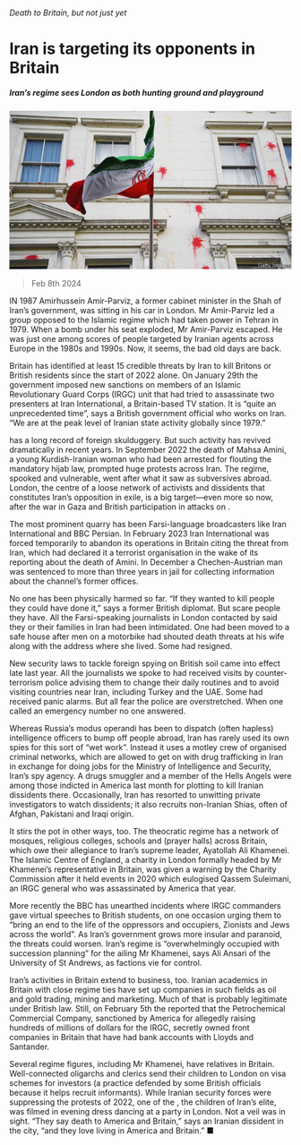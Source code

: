 ###### Death to Britain, but not just yet

# Iran is targeting its opponents in Britain 

##### Iran’s regime sees London as both hunting ground and playground 

![image](images/20240210_BRP002.jpg) 

> Feb 8th 2024 

IN 1987 Amirhussein Amir-Parviz, a former cabinet minister in the Shah of Iran’s government, was sitting in his car in London. Mr Amir-Parviz led a group opposed to the Islamic regime which had taken power in Tehran in 1979. When a bomb under his seat exploded, Mr Amir-Parviz escaped. He was just one among scores of people targeted by Iranian agents across Europe in the 1980s and 1990s. Now, it seems, the bad old days are back.

Britain has identified at least 15 credible threats by Iran to kill Britons or British residents since the start of 2022 alone. On January 29th the government imposed new sanctions on members of an Islamic Revolutionary Guard Corps (IRGC) unit that had tried to assassinate two presenters at Iran International, a Britain-based TV station. It is “quite an unprecedented time”, says a British government official who works on Iran. “We are at the peak level of Iranian state activity globally since 1979.” 

 has a long record of foreign skulduggery. But such activity has revived dramatically in recent years. In September 2022 the death of Mahsa Amini, a young Kurdish-Iranian woman who had been arrested for flouting the mandatory hijab law, prompted huge protests across Iran. The regime, spooked and vulnerable, went after what it saw as subversives abroad. London, the centre of a loose network of activists and dissidents that constitutes Iran’s opposition in exile, is a big target—even more so now, after the war in Gaza and British participation in attacks on .

The most prominent quarry has been Farsi-language broadcasters like Iran International and BBC Persian. In February 2023 Iran International was forced temporarily to abandon its operations in Britain citing the threat from Iran, which had declared it a terrorist organisation in the wake of its reporting about the death of Amini. In December a Chechen-Austrian man was sentenced to more than three years in jail for collecting information about the channel’s former offices. 

No one has been physically harmed so far. “If they wanted to kill people they could have done it,” says a former British diplomat. But scare people they have. All the Farsi-speaking journalists in London contacted by  said they or their families in Iran had been intimidated. One had been moved to a safe house after men on a motorbike had shouted death threats at his wife along with the address where she lived. Some had resigned. 

New security laws to tackle foreign spying on British soil came into effect late last year. All the journalists we spoke to had received visits by counter-terrorism police advising them to change their daily routines and to avoid visiting countries near Iran, including Turkey and the UAE. Some had received panic alarms. But all fear the police are overstretched. When one called an emergency number no one answered. 

Whereas Russia’s modus operandi has been to dispatch (often hapless) intelligence officers to bump off people abroad, Iran has rarely used its own spies for this sort of “wet work”. Instead it uses a motley crew of organised criminal networks, which are allowed to get on with drug trafficking in Iran in exchange for doing jobs for the Ministry of Intelligence and Security, Iran’s spy agency. A drugs smuggler and a member of the Hells Angels were among those indicted in America last month for plotting to kill Iranian dissidents there. Occasionally, Iran has resorted to unwitting private investigators to watch dissidents; it also recruits non-Iranian Shias, often of Afghan, Pakistani and Iraqi origin.

It stirs the pot in other ways, too. The theocratic regime has a network of mosques, religious colleges, schools and  (prayer halls) across Britain, which owe their allegiance to Iran’s supreme leader, Ayatollah Ali Khamenei. The Islamic Centre of England, a charity in London formally headed by Mr Khamenei’s representative in Britain, was given a warning by the Charity Commission after it held events in 2020 which eulogised Qassem Suleimani, an IRGC general who was assassinated by America that year. 

More recently the BBC has unearthed incidents where IRGC commanders gave virtual speeches to British students, on one occasion urging them to “bring an end to the life of the oppressors and occupiers, Zionists and Jews across the world”. As Iran’s government grows more insular and paranoid, the threats could worsen. Iran’s regime is “overwhelmingly occupied with succession planning” for the ailing Mr Khamenei, says Ali Ansari of the University of St Andrews, as factions vie for control. 

Iran’s activities in Britain extend to business, too. Iranian academics in Britain with close regime ties have set up companies in such fields as oil and gold trading, mining and marketing. Much of that is probably legitimate under British law. Still, on February 5th the  reported that the Petrochemical Commercial Company, sanctioned by America for allegedly raising hundreds of millions of dollars for the IRGC, secretly owned front companies in Britain that have had bank accounts with Lloyds and Santander. 

Several regime figures, including Mr Khamenei, have relatives in Britain. Well-connected oligarchs and clerics send their children to London on visa schemes for investors (a practice defended by some British officials because it helps recruit informants). While Iranian security forces were suppressing the protests of 2022, one of the , the children of Iran’s elite, was filmed in evening dress dancing at a party in London. Not a veil was in sight. “They say death to America and Britain,” says an Iranian dissident in the city, “and they love living in America and Britain.” ■


